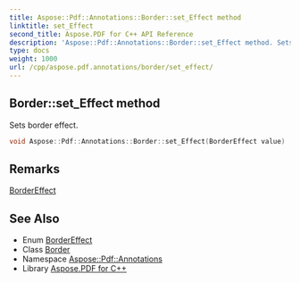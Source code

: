 ```yaml
---
title: Aspose::Pdf::Annotations::Border::set_Effect method
linktitle: set_Effect
second_title: Aspose.PDF for C++ API Reference
description: 'Aspose::Pdf::Annotations::Border::set_Effect method. Sets border effect in C++.'
type: docs
weight: 1000
url: /cpp/aspose.pdf.annotations/border/set_effect/
---
```

## Border::set_Effect method


Sets border effect.

```cpp
void Aspose::Pdf::Annotations::Border::set_Effect(BorderEffect value)
```

## Remarks


[BorderEffect](../../bordereffect/)
## See Also

* Enum [BorderEffect](../../bordereffect/)
* Class [Border](../)
* Namespace [Aspose::Pdf::Annotations](../../)
* Library [Aspose.PDF for C++](../../../)
